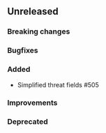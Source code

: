 <!-- When adding an entry to the Changelog:
- Please follow the Keep a Changelog: http://keepachangelog.com/ guidelines.
- Please insert your changelog line ordered by PR ID.
Thanks, you're awesome :-) -->

## Unreleased

### Breaking changes

### Bugfixes

### Added

* Simplified threat fields #505

### Improvements

### Deprecated


<!-- All empty sections:

## Unreleased

### Breaking changes

### Bugfixes

### Added

### Improvements

### Deprecated

-->

